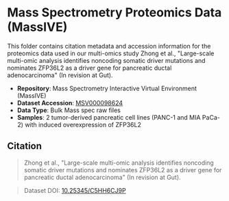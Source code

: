 # Mass Spectrometry Proteomics Data (MassIVE)

This folder contains citation metadata and accession information for the proteomics data used in our multi-omics study Zhong et al., "Large-scale multi-omic analysis identifies noncoding somatic driver mutations and nominates ZFP36L2 as a driver gene for pancreatic ductal adenocarcinoma" (In revision at Gut).

- **Repository**: Mass Spectrometry Interactive Virtual Environment (MassIVE)
- **Dataset Accession**: [MSV000098624](https://massive.ucsd.edu/ProteoSAFe/dataset.jsp?task=a84cd0e2d7934637bd15cf450dfedee7)
- **Data Type**: Bulk Mass spec raw files
- **Samples**: 2 tumor-derived pancreatic cell lines (PANC-1 and MIA PaCa-2) with induced overexpression of ZFP36L2

## Citation

> Zhong et al., "Large-scale multi-omic analysis identifies noncoding somatic driver mutations and nominates ZFP36L2 as a driver gene for pancreatic ductal adenocarcinoma" (In revision at Gut).

> Dataset DOI: [10.25345/C5HH6CJ9P](https://doi.org/doi:10.25345/C5HH6CJ9P)
